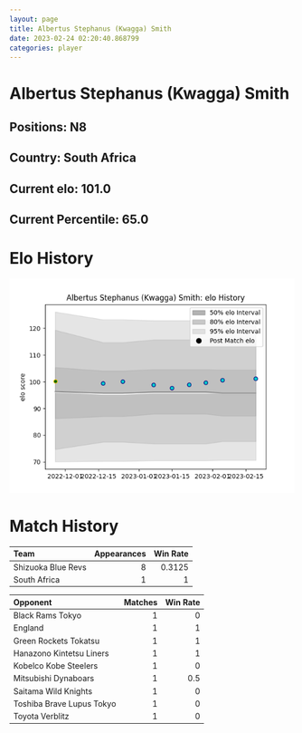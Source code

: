 ```yaml
---  
layout: page  
title: Albertus Stephanus (Kwagga) Smith  
date: 2023-02-24 02:20:40.868799  
categories: player  
---
```

# Albertus Stephanus (Kwagga) Smith

## Positions: N8

## Country: South Africa

## Current elo: 101.0

## Current Percentile: 65.0

# Elo History


![elo history](history_AlbertusStephanus(Kwagga)Smith.png)
# Match History


| Team               |   Appearances |   Win Rate |
|:-------------------|--------------:|-----------:|
| Shizuoka Blue Revs |             8 |     0.3125 |
| South Africa       |             1 |     1      |

| Opponent                  |   Matches |   Win Rate |
|:--------------------------|----------:|-----------:|
| Black Rams Tokyo          |         1 |        0   |
| England                   |         1 |        1   |
| Green Rockets Tokatsu     |         1 |        1   |
| Hanazono Kintetsu Liners  |         1 |        1   |
| Kobelco Kobe Steelers     |         1 |        0   |
| Mitsubishi Dynaboars      |         1 |        0.5 |
| Saitama Wild Knights      |         1 |        0   |
| Toshiba Brave Lupus Tokyo |         1 |        0   |
| Toyota Verblitz           |         1 |        0   |